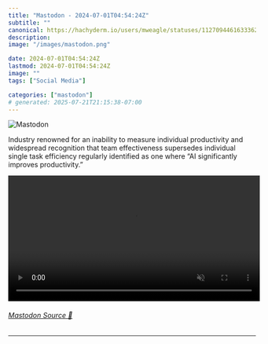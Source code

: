 ```yaml
---
title: "Mastodon - 2024-07-01T04:54:24Z"
subtitle: ""
canonical: https://hachyderm.io/users/mweagle/statuses/112709446163336274
description:
image: "/images/mastodon.png"

date: 2024-07-01T04:54:24Z
lastmod: 2024-07-01T04:54:24Z
image: ""
tags: ["Social Media"]

categories: ["mastodon"]
# generated: 2025-07-21T21:15:38-07:00
---
```

![Mastodon](/images/mastodon.png)

<p>Industry renowned for an inability to measure individual productivity and widespread recognition that team effectiveness supersedes individual single task efficiency regularly identified as one where “AI significantly improves productivity.”</p>

<video controls autoplay muted loop width="512"><source src="fbbd903660398878.mp4" type="video/mp4" /></video>

###### [Mastodon Source 🐘](https://hachyderm.io/@mweagle/112709446163336274)

___
